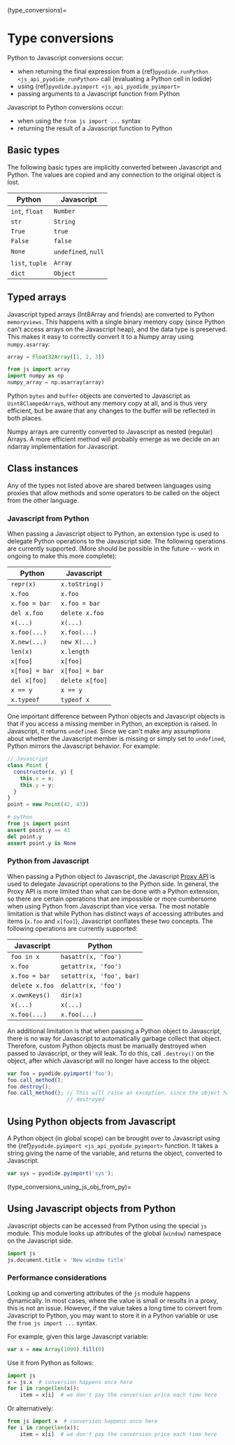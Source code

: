 (type_conversions)=
# Type conversions

Python to Javascript conversions occur:

- when returning the final expression from a
  {ref}`pyodide.runPython <js_api_pyodide_runPython>` call
  (evaluating a Python cell in Iodide)
- using {ref}`pyodide.pyimport <js_api_pyodide_pyimport>`
- passing arguments to a Javascript function from Python

Javascript to Python conversions occur:

- when using the `from js import ...` syntax
- returning the result of a Javascript function to Python

## Basic types

The following basic types are implicitly converted between Javascript and
Python. The values are copied and any connection to the original object is lost.

| Python          | Javascript          |
|-----------------|---------------------|
| `int`, `float`  | `Number`            |
| `str`           | `String`            |
| `True`          | `true`              |
| `False`         | `false`             |
| `None`          | `undefined`, `null` |
| `list`, `tuple` | `Array`             |
| `dict`          | `Object`            |

## Typed arrays

Javascript typed arrays (Int8Array and friends) are converted to Python
`memoryviews`. This happens with a single binary memory copy (since Python can't
access arrays on the Javascript heap), and the data type is preserved. This
makes it easy to correctly convert it to a Numpy array using `numpy.asarray`:

```javascript
array = Float32Array([1, 2, 3])
```

```python
from js import array
import numpy as np
numpy_array = np.asarray(array)
```

Python `bytes` and `buffer` objects are converted to Javascript as
`Uint8ClampedArray`s, without any memory copy at all, and is thus very
efficient, but be aware that any changes to the buffer will be reflected in both
places.

Numpy arrays are currently converted to Javascript as nested (regular) Arrays. A
more efficient method will probably emerge as we decide on an ndarray
implementation for Javascript.

## Class instances

Any of the types not listed above are shared between languages using proxies
that allow methods and some operators to be called on the object from the other
language.


### Javascript from Python

When passing a Javascript object to Python, an extension type is used to
delegate Python operations to the Javascript side. The following operations are
currently supported. (More should be possible in the future -- work in ongoing
to make this more complete):

| Python         | Javascript      |
|----------------|-----------------|
| `repr(x)`      | `x.toString()`  |
| `x.foo`        | `x.foo`         |
| `x.foo = bar`  | `x.foo = bar`   |
| `del x.foo`    | `delete x.foo`  |
| `x(...)`       | `x(...)`        |
| `x.foo(...)`   | `x.foo(...)`    |
| `X.new(...)`   | `new X(...)`    |
| `len(x)`       | `x.length`      |
| `x[foo]`       | `x[foo]`        |
| `x[foo] = bar` | `x[foo] = bar`  |
| `del x[foo]`   | `delete x[foo]` |
| `x == y`       | `x == y`        |
| `x.typeof`     | `typeof x`      |

One important difference between Python objects and Javascript objects is that
if you access a missing member in Python, an exception is raised. In Javascript,
it returns `undefined`. Since we can't make any assumptions about whether the
Javascript member is missing or simply set to `undefined`, Python mirrors the
Javascript behavior. For example:

```javascript
// Javascript
class Point {
  constructor(x, y) {
    this.x = x;
    this.y = y;
  }
}
point = new Point(42, 43))
```

```python
# python
from js import point
assert point.y == 43
del point.y
assert point.y is None
```

### Python from Javascript

When passing a Python object to Javascript, the Javascript [Proxy
API](https://developer.mozilla.org/en-US/docs/Web/JavaScript/Reference/Global_Objects/Proxy)
is used to delegate Javascript operations to the Python side. In general, the
Proxy API is more limited than what can be done with a Python extension, so
there are certain operations that are impossible or more cumbersome when using
Python from Javascript than vice versa. The most notable limitation is that
while Python has distinct ways of accessing attributes and items (`x.foo` and
`x[foo]`), Javascript conflates these two concepts. The following operations are
currently supported:

| Javascript     | Python                   |
|----------------|--------------------------|
| `foo in x`     | `hasattr(x, 'foo')`      |
| `x.foo`        | `getattr(x, 'foo')`      |
| `x.foo = bar`  | `setattr(x, 'foo', bar)` |
| `delete x.foo` | `delattr(x, 'foo')`      |
| `x.ownKeys()`  | `dir(x)`                 |
| `x(...)`       | `x(...)`                 |
| `x.foo(...)`   | `x.foo(...)`             |

An additional limitation is that when passing a Python object to Javascript,
there is no way for Javascript to automatically garbage collect that object.
Therefore, custom Python objects must be manually destroyed when passed to Javascript, or
they will leak. To do this, call `.destroy()` on the object, after which Javascript will no longer have access to the object.

```javascript
var foo = pyodide.pyimport('foo');
foo.call_method();
foo.destroy();
foo.call_method(); // This will raise an exception, since the object has been
                   // destroyed
```

## Using Python objects from Javascript

A Python object (in global scope) can be brought over to Javascript using the
{ref}`pyodide.pyimport <js_api_pyodide_pyimport>` function. It takes a string
giving the name of the variable, and returns the object, converted to
Javascript.

```javascript
var sys = pyodide.pyimport('sys');
```
(type_conversions_using_js_obj_from_py)=
## Using Javascript objects from Python

Javascript objects can be accessed from Python using the special `js` module.
This module looks up attributes of the global (`window`) namespace on the
Javascript side.

```python
import js
js.document.title = 'New window title'
```

### Performance considerations

Looking up and converting attributes of the `js` module happens dynamically. In
most cases, where the value is small or results in a proxy, this is not an
issue. However, if the value takes a long time to convert from Javascript to
Python, you may want to store it in a Python variable or use the `from js import
...` syntax.

For example, given this large Javascript variable:

```javascript
var x = new Array(1000).fill(0)
```

Use it from Python as follows:

```python
import js
x = js.x  # conversion happens once here
for i in range(len(x)):
    item = x[i]  # we don't pay the conversion price each time here
```

Or alternatively:

```python
from js import x  # conversion happens once here
for i in range(len(x)):
    item = x[i]  # we don't pay the conversion price each time here
```
